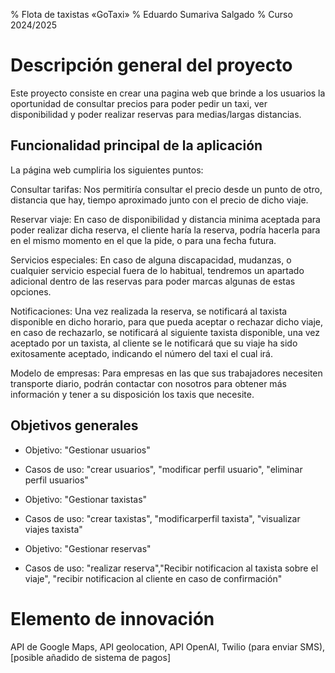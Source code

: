 % Flota de taxistas «GoTaxi»
% Eduardo Sumariva Salgado
% Curso 2024/2025

# Descripción general del proyecto

Este proyecto consiste en crear una pagina web que brinde a los usuarios la oportunidad de consultar precios para 
poder pedir un taxi, ver disponibilidad y poder realizar reservas para medias/largas distancias.

## Funcionalidad principal de la aplicación

La página web cumpliria los siguientes puntos:

Consultar tarifas: Nos permitiría consultar el precio desde un punto de otro, distancia que hay, tiempo aproximado junto con el precio de dicho viaje.

Reservar viaje: En caso de disponibilidad y distancia minima aceptada para poder realizar dicha reserva, el cliente haría
la reserva, podría hacerla para en el mismo momento en el que la pide, o para una fecha futura.

Servicios especiales: En caso de alguna discapacidad, mudanzas, o cualquier servicio especial fuera de lo habitual, tendremos un apartado adicional dentro de las reservas para poder marcas algunas de estas opciones.

Notificaciones: Una vez realizada la reserva, se notificará al taxista disponible en dicho horario, para que pueda aceptar
o rechazar dicho viaje, en caso de rechazarlo, se notificará al siguiente taxista disponible, una vez aceptado por un taxista, al cliente se le notificará que su viaje ha sido exitosamente aceptado, indicando el número del taxi el cual irá.

Modelo de empresas: Para empresas en las que sus trabajadores necesiten transporte diario, podrán contactar con nosotros para obtener más información y tener a su disposición los taxis que necesite.


## Objetivos generales

* Objetivo: "Gestionar usuarios"
* Casos de uso:  "crear usuarios", "modificar perfil usuario", "eliminar perfil usuarios"

* Objetivo:  "Gestionar taxistas"
* Casos de uso: "crear taxistas", "modificarperfil taxista", "visualizar viajes taxista"

* Objetivo: "Gestionar reservas"
* Casos de uso: "realizar reserva","Recibir notificacion al taxista sobre el viaje", "recibir notificacion al cliente en caso de confirmación"

# Elemento de innovación

API de Google Maps, API geolocation, API OpenAI, Twilio (para enviar SMS), [posible añadido de sistema de pagos]
